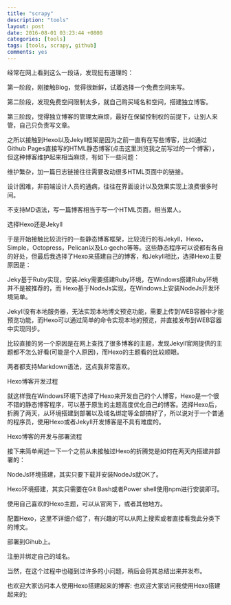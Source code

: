 ```yaml
---
title: "scrapy"
description: "tools"
layout: post
date: 2016-08-01 03:23:44 +0800
categories: [tools]
tags: [tools, scrapy, github]
comments: yes
---
```

经常在网上看到这么一段话，发现挺有道理的：



第一阶段，刚接触Blog，觉得很新鲜，试着选择一个免费空间来写。

第二阶段，发现免费空间限制太多，就自己购买域名和空间，搭建独立博客。

第三阶段，觉得独立博客的管理太麻烦，最好在保留控制权的前提下，让别人来管，自己只负责写文章。

之所以接触到Hexo以及Jekyll框架是因为之前一直有在写些博客，比如通过 Github Pages直接写的HTML静态博客(点击这里浏览我之前写过的一个博客），但这种博客维护起来相当麻烦，有如下一些问题：



维护繁杂，加一篇日志链接往往需要改动很多HTML页面中的链接。

设计困难，非前端设计人员的通病，往往在界面设计以及效果实现上浪费很多时间。

不支持MD语法，写一篇博客相当于写一个HTML页面，相当累人。

选择Hexo还是Jekyll



于是开始接触比较流行的一些静态博客框架，比较流行的有Jekyll，Hexo，Simple，Octopress，Pelican以及Lo·gecho等等。这些静态程序可以说都有各自的好处，但最后我选择了Hexo来搭建自己的博客，和Jekyll相比，选择Hexo主要原因是：



Jeky基于Ruby实现，安装Jeky需要搭建Ruby环境，在Windows搭建Ruby环境并不是被推荐的，而 Hexo基于NodeJs实现，在Windows上安装NodeJs开发环境简单。

Jekyll没有本地服务器，无法实现本地博文预览功能，需要上传到WEB容器中才能预览功能，而Hexo可以通过简单的命令实现本地的预览，并直接发布到WEB容器中实现同步。

比较直接的另一个原因是在网上查找了很多博客的主题，发现Jekyll官网提供的主题都不怎么好看(可能是个人原因)，而Hexo的主题看的比较顺眼。

两者都支持Markdown语法，这点我非常喜欢。

Hexo博客开发过程



就这样我在Windows环境下选择了Hexo来开发自己的个人博客，Hexo是一个很不错的静态博客程序，可以基于原生的主题高度优化自己的博客。选择Hexo后，折腾了两天，从环境搭建到部署以及域名绑定等全部搞好了，所以说对于一个普通的程序员，使用Hexo或者Jekyll开发博客是不具有难度的。



Hexo博客的开发与部署流程



接下来简单阐述一下一个之前从未接触过Hexo的折腾党是如何在两天内搭建并部署的：



NodeJs环境搭建，其实只要下载并安装NodeJs就OK了。

Hexo环境搭建，其实只需要在Git Bash或者Power shell使用npm进行安装即可。

使用自己喜欢的Hexo主题，可以从官网下，或者其他地方。

配置Hexo，这里不详细介绍了，有兴趣的可以从网上搜索或者直接看我此分类下的博文。

部署到Gihub上。

注册并绑定自己的域名。

当然，在这个过程中也碰到过许多的小问题，稍后会将其总结出来并发布。

也欢迎大家访问本人使用Hexo搭建起来的博客: 也欢迎大家访问我使用Hexo搭建起来的;


